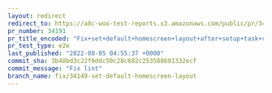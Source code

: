 ```yaml
---
layout: redirect
redirect_to: https://a8c-woo-test-reports.s3.amazonaws.com/public/pr/34191/e2e/index.html
pr_number: 34191
pr_title_encoded: "Fix+set+default+homescreen+layout+after+setup+task+completion+or+dismissal"
pr_test_type: e2e
last_published: "2022-08-05 04:55:37 +0000"
commit_sha: 3b48bd3c22f0ddc50c28c602c253588691332ecf
commit_message: "Fix lint"
branch_name: fix/34149-set-default-homescreen-layout
---
```


